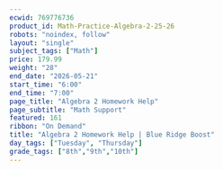 ```yaml
---
ecwid: 769776736
product_id: Math-Practice-Algebra-2-25-26
robots: "noindex, follow"
layout: "single"
subject_tags: ["Math"]
price: 179.99
weight: "28"
end_date: "2026-05-21"
start_time: "6:00"
end_time: "7:00"
page_title: "Algebra 2 Homework Help"
page_subtitle: "Math Support"
featured: 161
ribbon: "On Demand"
title: "Algebra 2 Homework Help | Blue Ridge Boost"
day_tags: ["Tuesday", "Thursday"]
grade_tags: ["8th","9th","10th"]
---
```

